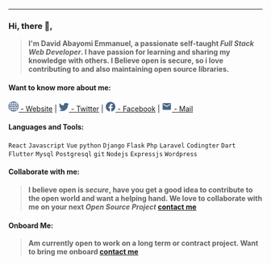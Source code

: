 ---

### Hi, there 👋,

> **I'm David Abayomi Emmanuel, a passionate self-taught _Full Stack Web Developer_. I have passion for learning and sharing my knowledge with others. I Believe open is secure, so i love contributing to and also maintaining open source libraries.**

#### Want to know more about me:

<a href="https://iamdavidabayomi.github.io" title="David Abayomi Emmanuel (iamdavidabayomi) | Website"><img alt="David Abayomi Emmanuel (iamdavidabayomi)" width="20px" src="https://raw.githubusercontent.com/iamdavidabayomi/iamdavidabayomi/main/assets/web.svg" /> - Website</a> | <a href="https://twitter.com/iamdavidabayomi" title="David Abayomi Emmanuel (iamdavidabayomi) | Twitter"><img alt="iamdavidabayomi | Twitter" width="20px" src="https://raw.githubusercontent.com/iamdavidabayomi/iamdavidabayomi/main/assets/twitter.svg" /> - Twitter</a> | <a href="https://facebook.com/iamdavidabayomi" title="David Abayomi Emmanuel (iamdavidabayomi) | Facebook"><img alt="iamdavidabayomi | Facebook" width="20px" src="https://raw.githubusercontent.com/iamdavidabayomi/iamdavidabayomi/main/assets/facebook.svg" /> - Facebook</a> | <a href="mailto:iamdavidabayomi@gmail.com" title="David Abayomi Emmanuel (iamdavidabayomi) | Email"><img alt="iamdavidabayomi@gmail.com | Mail" width="20px" src="https://raw.githubusercontent.com/iamdavidabayomi/iamdavidabayomi/main/assets/mail.svg" /> - Mail</a>

#### Languages and Tools:

<code>React</code> <code>Javascript</code> <code>Vue</code> <code>python</code> <code>Django</code> <code>Flask</code> <code>Php</code> <code>Laravel</code> <code>Codingter</code> <code>Dart</code> <code>Flutter</code> <code>Mysql</code> <code>Postgresql</code> <code>git</code> <code>Nodejs</code> <code>Expressjs</code> <code>Wordpress</code>

#### Collaborate with me:

> **I believe open is _secure_, have you get a good idea to contribute to the open world and want a helping hand. We love to collaborate with me on your next _Open Source Project_ <a href="mailto:iamdavidabayomi@gmail.com" title="David Abayomi Emmanuel (iamdavidabayomi) | Email">contact me</a>**

#### Onboard Me:

> **Am currently open to work on a long term or contract project. Want to bring me onboard <a href="mailto:iamdavidabayomi@gmail.com" title="David Abayomi Emmanuel (iamdavidabayomi) | Email">contact me</a>**
